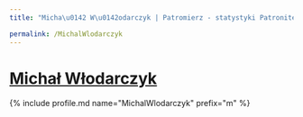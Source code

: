 ```yaml
---
title: "Micha\u0142 W\u0142odarczyk | Patromierz - statystyki Patronite.pl"

permalink: /MichalWlodarczyk
---
```


# [Michał Włodarczyk](https://patronite.pl/MichalWlodarczyk)

{% include profile.md name="MichalWlodarczyk" prefix="m" %}
